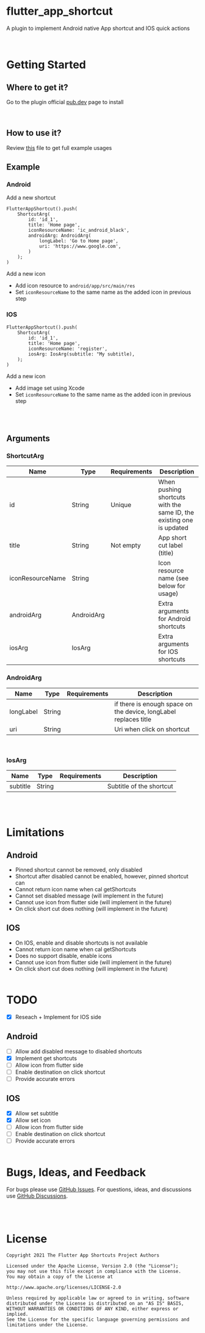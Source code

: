 # flutter_app_shortcut

A plugin to implement Android native App shortcut and IOS quick actions

<br>


# Getting Started


## Where to get it?
Go to the plugin official [pub.dev](https://pub.dev/packages/flutter_app_shortcut) page to install

<br>

## How to use it?

Review [this](/example/lib/main.dart) file to get full example usages

## Example

### Android
Add a new shortcut

```
FlutterAppShortcut().push(
    ShortcutArg(
        id: 'id_1',
        title: 'Home page',
        iconResourceName: 'ic_android_black',
        androidArg: AndroidArg(
            longLabel: 'Go to Home page',
            uri: 'https://www.google.com',
        )
    );
)
```

Add a new icon
- Add icon resource to `android/app/src/main/res`
- Set `iconResourceName` to the same name as the added icon in previous step

### IOS
```
FlutterAppShortcut().push(
    ShortcutArg(
        id: 'id_1',
        title: 'Home page',
        iconResourceName: 'register',
        iosArg: IosArg(subtitle: "My subtitle),
    );
)
```
Add a new icon
- Add image set using Xcode
- Set `iconResourceName` to the same name as the added icon in previous step


<br><br>

## Arguments

### ShortcutArg
| Name  | Type | Requirements | Description |
| ------------- | ------------- |  ------------- | ------------- |
| id  |  String  |  Unique  | When pushing shortcuts with the same ID, the existing one is updated |
| title | String |  Not empty | App short cut label (title) | 
| iconResourceName | String |  | Icon resource name (see below for usage) |
| androidArg | AndroidArg |  | Extra arguments for Android shortcuts |
| iosArg | IosArg |  | Extra arguments for IOS shortcuts |

### AndroidArg
| Name  | Type | Requirements | Description |
| ------------- | ------------- |  ------------- | ------------- |
| longLabel | String |  | if there is enough space on the device, longLabel replaces title | 
| uri | String |  |Uri when click on shortcut | 

<br>

### IosArg
| Name  | Type | Requirements | Description |
| ------------- | ------------- |  ------------- | ------------- |
| subtitle | String |  | Subtitle of the shortcut |

<br><br>

# Limitations

## Android
- Pinned shortcut cannot be removed, only disabled
- Shortcut after disabled cannot be enabled, however, pinned shortcut can
- Cannot return icon name when cal getShortcuts
- Cannot set disabled message (will implement in the future)
- Cannot use icon from flutter side (will implement in the future)
- On click short cut does nothing (will implement in the future)
## IOS
- On IOS, enable and disable shortcuts is not available
- Cannot return icon name when cal getShortcuts
- Does no support disable, enable icons
- Cannot use icon from flutter side (will implement in the future)
- On click short cut does nothing (will implement in the future)
<br><br>

# TODO
- [x] Reseach + Implement for IOS side
## Android
- [ ] Allow add disabled message to disabled shortcuts
- [x] Implement get shortcuts
- [ ] Allow icon from flutter side
- [ ] Enable destination on click shortcut
- [ ] Provide accurate errors
## IOS
- [x] Allow set subtitle
- [x] Allow set icon
- [ ] Allow icon from flutter side
- [ ] Enable destination on click shortcut
- [ ] Provide accurate errors
<br><br>

# Bugs, Ideas, and Feedback

For bugs please use [GitHub Issues](https://github.com/ngthailam/flutter_app_short_cut/issues). For questions, ideas, and discussions use [GitHub Discussions](https://github.com/ngthailam/flutter_app_short_cut/discussions).

<br><br>

# License
```
Copyright 2021 The Flutter App Shortcuts Project Authors

Licensed under the Apache License, Version 2.0 (the "License");
you may not use this file except in compliance with the License.
You may obtain a copy of the License at

http://www.apache.org/licenses/LICENSE-2.0

Unless required by applicable law or agreed to in writing, software
distributed under the License is distributed on an "AS IS" BASIS,
WITHOUT WARRANTIES OR CONDITIONS OF ANY KIND, either express or implied.
See the License for the specific language governing permissions and
limitations under the License.
```